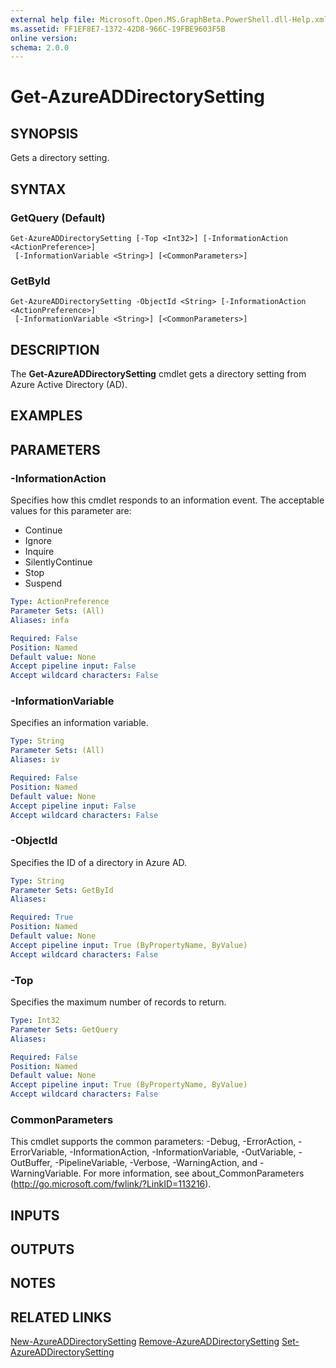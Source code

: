 ```yaml
---
external help file: Microsoft.Open.MS.GraphBeta.PowerShell.dll-Help.xml
ms.assetid: FF1EF8E7-1372-42D8-966C-19FBE9603F5B
online version: 
schema: 2.0.0
---
```


# Get-AzureADDirectorySetting

## SYNOPSIS
Gets a directory setting.

## SYNTAX

### GetQuery (Default)
```
Get-AzureADDirectorySetting [-Top <Int32>] [-InformationAction <ActionPreference>]
 [-InformationVariable <String>] [<CommonParameters>]
```

### GetById
```
Get-AzureADDirectorySetting -ObjectId <String> [-InformationAction <ActionPreference>]
 [-InformationVariable <String>] [<CommonParameters>]
```

## DESCRIPTION
The **Get-AzureADDirectorySetting** cmdlet gets a directory setting from Azure Active Directory (AD).

## EXAMPLES

## PARAMETERS

### -InformationAction
Specifies how this cmdlet responds to an information event. The acceptable values for this parameter are:

- Continue
- Ignore
- Inquire
- SilentlyContinue
- Stop
- Suspend

```yaml
Type: ActionPreference
Parameter Sets: (All)
Aliases: infa

Required: False
Position: Named
Default value: None
Accept pipeline input: False
Accept wildcard characters: False
```

### -InformationVariable
Specifies an information variable.

```yaml
Type: String
Parameter Sets: (All)
Aliases: iv

Required: False
Position: Named
Default value: None
Accept pipeline input: False
Accept wildcard characters: False
```

### -ObjectId
Specifies the ID of a directory in Azure AD.

```yaml
Type: String
Parameter Sets: GetById
Aliases: 

Required: True
Position: Named
Default value: None
Accept pipeline input: True (ByPropertyName, ByValue)
Accept wildcard characters: False
```

### -Top
Specifies the maximum number of records to return.

```yaml
Type: Int32
Parameter Sets: GetQuery
Aliases: 

Required: False
Position: Named
Default value: None
Accept pipeline input: True (ByPropertyName, ByValue)
Accept wildcard characters: False
```

### CommonParameters
This cmdlet supports the common parameters: -Debug, -ErrorAction, -ErrorVariable, -InformationAction, -InformationVariable, -OutVariable, -OutBuffer, -PipelineVariable, -Verbose, -WarningAction, and -WarningVariable. For more information, see about_CommonParameters (http://go.microsoft.com/fwlink/?LinkID=113216).

## INPUTS

## OUTPUTS

## NOTES

## RELATED LINKS

[New-AzureADDirectorySetting](./New-AzureADDirectorySetting.md)
[Remove-AzureADDirectorySetting](./Remove-AzureADDirectorySetting.md)
[Set-AzureADDirectorySetting](./Set-AzureADDirectorySetting.md)

